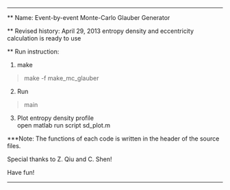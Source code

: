 ***************************************************
** Name: Event-by-event Monte-Carlo Glauber Generator 

** Revised history: 
April 29, 2013  entropy density and eccentricity 
				calculation is ready to use

** Run instruction:

1. make  
> make -f make_mc_glauber

2. Run  
> main

3. Plot entropy density profile  
open matlab
run script sd_plot.m

***Note:
The functions of each code is written in the header 
of the source files.

Special thanks to Z. Qiu and C. Shen!

Have fun!
***************************************************